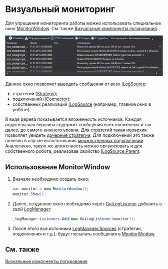 # Визуальный мониторинг

Для упрощения мониторинга работы можно использовать специальное окно [MonitorWindow](xref:StockSharp.Xaml.MonitorWindow). См. также [Визуальные компоненты логирования](GuiLogging.md). 

![GUI LogControl](../images/GUI_LogControl.png)

Данное окно позволяет выводить сообщения от всех [ILogSource](xref:StockSharp.Logging.ILogSource): 

- стратегий ([Strategy](xref:StockSharp.Algo.Strategies.Strategy));
- подключений ([IConnector](xref:StockSharp.BusinessEntities.IConnector));
- собственных реализаций [ILogSource](xref:StockSharp.Logging.ILogSource) (например, главное окно в роботе).

В виде дерева показывается вложенность источников. Каждая родительская вершина содержит сообщения всех вложенных и так далее, до самого нижнего уровня. Для стратегий такая иерархия позволяет увидеть [дочерние стратегии](StrategyChilds.md). Для подключений это также полезно в случае использования [множественных подключений](API_Connectors.md). Аналогично, такую же вложенность можно организовать и для собственного робота, реализовав свойство [ILogSource.Parent](xref:StockSharp.Logging.ILogSource.Parent). 

## Использование MonitorWindow

1. Вначале необходимо создать окно:

   ```cs
   var monitor = new MonitorWindow();
   monitor.Show();
   ```
2. Далее, созданное окно необходимо через [GuiLogListener](xref:StockSharp.Xaml.GuiLogListener) добавить в свой [LogManager](xref:StockSharp.Logging.LogManager):

   ```cs
   _logManager.Listeners.Add(new GuiLogListener(monitor));
   ```
3. После этого все источники [LogManager.Sources](xref:StockSharp.Logging.LogManager.Sources) (стратегии, подключения и т.д.), будут посылать сообщения в [MonitorWindow](xref:StockSharp.Xaml.MonitorWindow).

## См. также

[Визуальные компоненты логирования](GuiLogging.md)
